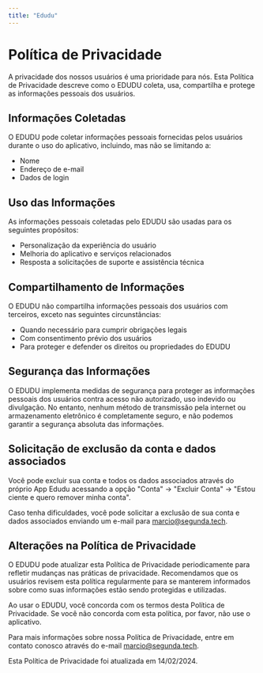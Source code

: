 ```yaml
---
title: "Edudu"
---
```


# Política de Privacidade

A privacidade dos nossos usuários é uma prioridade para nós. Esta Política de Privacidade descreve como o EDUDU coleta, usa, compartilha e protege as informações pessoais dos usuários.

## Informações Coletadas

O EDUDU pode coletar informações pessoais fornecidas pelos usuários durante o uso do aplicativo, incluindo, mas não se limitando a:

- Nome
- Endereço de e-mail
- Dados de login

## Uso das Informações

As informações pessoais coletadas pelo EDUDU são usadas para os seguintes propósitos:

- Personalização da experiência do usuário
- Melhoria do aplicativo e serviços relacionados
- Resposta a solicitações de suporte e assistência técnica

## Compartilhamento de Informações

O EDUDU não compartilha informações pessoais dos usuários com terceiros, exceto nas seguintes circunstâncias:

- Quando necessário para cumprir obrigações legais
- Com consentimento prévio dos usuários
- Para proteger e defender os direitos ou propriedades do EDUDU

## Segurança das Informações

O EDUDU implementa medidas de segurança para proteger as informações pessoais dos usuários contra acesso não autorizado, uso indevido ou divulgação. No entanto, nenhum método de transmissão pela internet ou armazenamento eletrônico é completamente seguro, e não podemos garantir a segurança absoluta das informações.

## Solicitação de exclusão da conta e dados associados

Você pode excluir sua conta e todos os dados associados através do próprio App Edudu
acessando a opção "Conta" -> "Excluir Conta" -> "Estou ciente e quero remover minha conta".

Caso tenha dificuldades, você pode solicitar a exclusão de sua conta e dados associados enviando
um e-mail para [marcio@segunda.tech](mailto:marcio@segunda.tech).

## Alterações na Política de Privacidade

O EDUDU pode atualizar esta Política de Privacidade periodicamente para refletir mudanças nas práticas de privacidade. Recomendamos que os usuários revisem esta política regularmente para se manterem informados sobre como suas informações estão sendo protegidas e utilizadas.

Ao usar o EDUDU, você concorda com os termos desta Política de Privacidade. Se você não concorda com esta política, por favor, não use o aplicativo.

Para mais informações sobre nossa Política de Privacidade, entre em contato conosco através do e-mail [marcio@segunda.tech](mailto:marcio@segunda.tech).

Esta Política de Privacidade foi atualizada em 14/02/2024.
